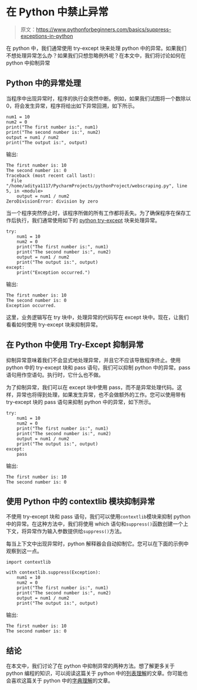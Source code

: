 # 在 Python 中禁止异常

> 原文：<https://www.pythonforbeginners.com/basics/suppress-exceptions-in-python>

在 python 中，我们通常使用 try-except 块来处理 python 中的异常。如果我们不想处理异常怎么办？如果我们只想忽略例外呢？在本文中，我们将讨论如何在 python 中抑制异常

## Python 中的异常处理

当程序中出现异常时，程序的执行会突然中断。例如，如果我们试图将一个数除以 0，将会发生异常，程序将给出如下异常回溯，如下所示。

```
num1 = 10
num2 = 0
print("The first number is:", num1)
print("The second number is:", num2)
output = num1 / num2
print("The output is:", output)
```

输出:

```
The first number is: 10
The second number is: 0
Traceback (most recent call last):
  File "/home/aditya1117/PycharmProjects/pythonProject/webscraping.py", line 5, in <module>
    output = num1 / num2
ZeroDivisionError: division by zero
```

当一个程序突然停止时，该程序所做的所有工作都将丢失。为了确保程序在保存工作后执行，我们通常使用如下的 [python try-except](https://www.pythonforbeginners.com/error-handling/python-try-and-except) 块来处理异常。

```
try:
    num1 = 10
    num2 = 0
    print("The first number is:", num1)
    print("The second number is:", num2)
    output = num1 / num2
    print("The output is:", output)
except:
    print("Exception occurred.")
```

输出:

```
The first number is: 10
The second number is: 0
Exception occurred.
```

这里，业务逻辑写在 try 块中，处理异常的代码写在 except 块中。现在，让我们看看如何使用 try-except 块来抑制异常。

## 在 Python 中使用 Try-Except 抑制异常

抑制异常意味着我们不会显式地处理异常，并且它不应该导致程序终止。使用 python 中的 try-except 块和 pass 语句，我们可以抑制 python 中的异常。pass 语句用作空语句。执行时，它什么也不做。

为了抑制异常，我们可以在 except 块中使用 pass，而不是异常处理代码。这样，异常也将得到处理，如果发生异常，也不会做额外的工作。您可以使用带有 try-except 块的 pass 语句来抑制 python 中的异常，如下所示。

```
try:
    num1 = 10
    num2 = 0
    print("The first number is:", num1)
    print("The second number is:", num2)
    output = num1 / num2
    print("The output is:", output)
except:
    pass
```

输出:

```
The first number is: 10
The second number is: 0
```

## 使用 Python 中的 contextlib 模块抑制异常

不使用 try-except 块和 pass 语句，我们可以使用`contextlib`模块来抑制 python 中的异常。在这种方法中，我们将使用 which 语句和`suppress()`函数创建一个上下文，将异常作为输入参数提供给`suppress()`方法。

每当上下文中出现异常时，python 解释器会自动抑制它。您可以在下面的示例中观察到这一点。

```
import contextlib

with contextlib.suppress(Exception):
    num1 = 10
    num2 = 0
    print("The first number is:", num1)
    print("The second number is:", num2)
    output = num1 / num2
    print("The output is:", output)
```

输出:

```
The first number is: 10
The second number is: 0
```

## 结论

在本文中，我们讨论了在 python 中抑制异常的两种方法。想了解更多关于 python 编程的知识，可以阅读这篇关于 python 中的[列表理解](https://www.pythonforbeginners.com/basics/list-comprehensions-in-python)的文章。你可能也会喜欢这篇关于 python 中的[字典理解](https://www.pythonforbeginners.com/dictionary/dictionary-comprehension-in-python)的文章。